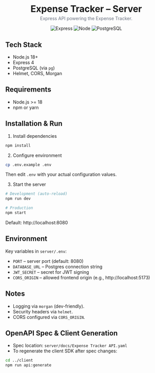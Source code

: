 <div align="center">
  <h1 style="margin-bottom: 0.25rem;">Expense Tracker – Server</h1>
  <p style="margin-top: 0; color: #6b7280;">Express API powering the Expense Tracker.</p>
  <p>
    <img alt="Express" src="https://img.shields.io/badge/Express-4-000000?logo=express&logoColor=white" />
    <img alt="Node" src="https://img.shields.io/badge/Node.js-18+-339933?logo=node.js&logoColor=white" />
    <img alt="PostgreSQL" src="https://img.shields.io/badge/PostgreSQL-pg-336791?logo=postgresql&logoColor=white" />
  </p>
</div>

<h2>Tech Stack</h2>

- Node.js 18+
- Express 4
- PostgreSQL (via `pg`)
- Helmet, CORS, Morgan

<h2>Requirements</h2>

- Node.js >= 18
- npm or yarn

<h2>Installation & Run</h2>

1) Install dependencies

```bash
npm install
```

2) Configure environment

```bash
cp .env.example .env
```

Then edit `.env` with your actual configuration values.

3) Start the server

```bash
# Development (auto-reload)
npm run dev

# Production
npm start
```

Default: http://localhost:8080

<h2>Environment</h2>

Key variables in `server/.env`:

- `PORT` – server port (default: 8080)
- `DATABASE_URL` – Postgres connection string
- `JWT_SECRET` – secret for JWT signing
- `CORS_ORIGIN` – allowed frontend origin (e.g., http://localhost:5173)

<h2>Notes</h2>

- Logging via `morgan` (dev-friendly).
- Security headers via `helmet`.
- CORS configured via `CORS_ORIGIN`.

<h2>OpenAPI Spec & Client Generation</h2>

- Spec location: `server/docs/Expense Tracker API.yaml`
- To regenerate the client SDK after spec changes:

```bash
cd ../client
npm run api:generate
```
